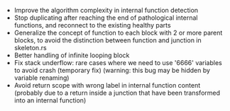 - Improve the algorithm complexity in internal function detection
- Stop duplicating after reaching the end of pathological internal functions, and reconnect to the existing healthy parts
- Generalize the concept of function to each block with 2 or more parent blocks, to avoid the distinction between function and junction in skeleton.rs
- Better handling of infinite looping block
- Fix stack underflow: rare cases where we need to use '6666' variables to avoid crash (temporary fix) (warning: this bug may be hidden by variable renaming)
- Avoid return scope with wrong label in internal function content (probably due to a return inside a junction that have been transformed into an internal function)
